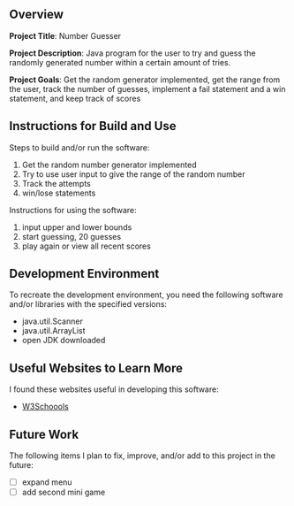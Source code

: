 ## Overview

**Project Title**: Number Guesser

**Project Description**: Java program for the user to try and guess the randomly generated number within a certain amount of tries.

**Project Goals**: Get the random generator implemented, get the range from the user, track the number of guesses, implement a fail statement and a win statement, and keep track of scores

## Instructions for Build and Use

Steps to build and/or run the software:

1. Get the random number generator implemented
2. Try to use user input to give the range of the random number
3. Track the attempts
4. win/lose statements

Instructions for using the software:

1. input upper and lower bounds
2. start guessing, 20 guesses
3. play again or view all recent scores

## Development Environment 

To recreate the development environment, you need the following software and/or libraries with the specified versions:

* java.util.Scanner
* java.util.ArrayList
* open JDK downloaded

## Useful Websites to Learn More

I found these websites useful in developing this software:

* [W3Schoools](https://www.w3schools.com/java/default.asp)

## Future Work

The following items I plan to fix, improve, and/or add to this project in the future:

* [ ] expand menu
* [ ] add second mini game
